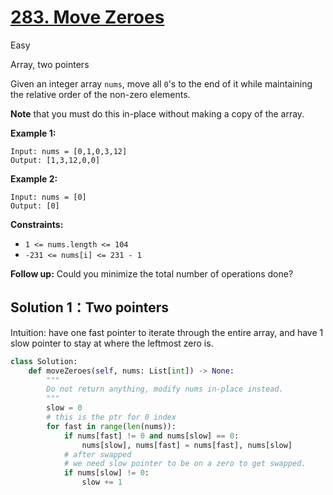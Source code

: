 # [283. Move Zeroes](https://leetcode.com/problems/move-zeroes/)

Easy

Array, two pointers



Given an integer array `nums`, move all `0`'s to the end of it while maintaining the relative order of the non-zero elements.

**Note** that you must do this in-place without making a copy of the array.

 

**Example 1:**

```
Input: nums = [0,1,0,3,12]
Output: [1,3,12,0,0]
```

**Example 2:**

```
Input: nums = [0]
Output: [0]
```

 

**Constraints:**

- `1 <= nums.length <= 104`
- `-231 <= nums[i] <= 231 - 1`

 

**Follow up:** Could you minimize the total number of operations done?



## Solution 1：Two pointers

Intuition: have one fast pointer to iterate through the entire array, and have 1 slow pointer to stay at where the leftmost zero is.



```python
class Solution:
    def moveZeroes(self, nums: List[int]) -> None:
        """
        Do not return anything, modify nums in-place instead.
        """
        slow = 0
        # this is the ptr for 0 index
        for fast in range(len(nums)):
            if nums[fast] != 0 and nums[slow] == 0:
                nums[slow], nums[fast] = nums[fast], nums[slow]
            # after swapped
            # we need slow pointer to be on a zero to get swapped.
            if nums[slow] != 0:
                slow += 1
        
```


